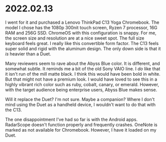 # 2022.02.13

I went for it and purchased a Lenovo ThinkPad C13 Yoga Chromebook.
The model I chose has the 1080p 300nit touch screen, Ryzen 7 processor, 16G RAM and 256G SSD.
ChromeOS with this configuration is snappy.
For me, the screen size and resolution are at a nice sweet spot.
The full size keyboard feels great.
I really like this convertible form factor.
The C13 feels super solid and rigid with the aluminum design.
The only down side is that it _is_ heavier than a Duet.

Many reviewers seem to rave about the Abyss Blue color.
It is different, and somewhat subtle.
It reminds me a bit of the old Sony VAIO line.
I _do_ like that it isn't run of the mill matte black.
I think this would have been bold in white.
But that might not have a premium look.
I would have loved to see this in a highly vibrant rich color such as ruby, cobalt, canary, or emerald.
However, with the target audience being enterprise users, Abyss Blue makes sense.

Will it replace the Duet?  I'm not sure.  Maybe a companion?
Where I don't mind using the Duet as a handheld device, I wouldn't want to do that with the C13.

The one disappointment I've had so far is with the Android apps.
RadarScope doesn't function properly and frequently crashes.
OneNote is marked as not available for Chromebook.
However, I have it loaded on my Duet.
